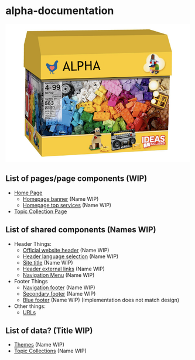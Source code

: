 # alpha-documentation

![Box](chickenblock.png)

## List of pages/page components (WIP)

- [Home Page](home_page.md)
  - [Homepage banner](homepage_banner.md) (Name WIP)
  - [Homepage top services](homepage_top_services.md) (Name WIP)
- [Topic Collection Page](topic_collection_page.md)

## List of shared components (Names WIP)

- Header Things:
  - [Official website header](official_website_header.md) (Name WIP)
  - [Header language selection](header_language_selection.md) (Name WIP)
  - [Site title](site_title.md) (Name WIP)
  - [Header external links](header_external_links.md) (Name WIP)
  - [Navigation Menu](navigation_menu.md) (Name WIP)
- Footer Things
  - [Navigation footer](navigation_footer.md) (Name WIP)
  - [Secondary footer](secondary_footer.md) (Name WIP)
  - [Blue footer](blue_footer.md) (Name WIP) (Implementation does not match design)
- Other things:
  - [URLs](urls.md)

## List of data? (Title WIP)

- [Themes](themes.md) (Name WIP)
- [Topic Collections](topic_collections.md) (Name WIP)
